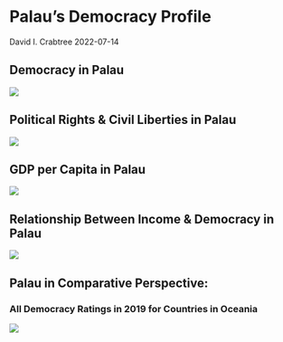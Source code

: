 Palau’s Democracy Profile
================
David I. Crabtree
2022-07-14

## Democracy in Palau

![](C:\Users\David\Desktop\PROGRA~1\FILESA~1\CFSS\hw06\reports\PALAU_~1/figure-gfm/Demscore-1.png)<!-- -->

## Political Rights & Civil Liberties in Palau

![](C:\Users\David\Desktop\PROGRA~1\FILESA~1\CFSS\hw06\reports\PALAU_~1/figure-gfm/Political%20Rights%20&%20Civil%20Libs-1.png)<!-- -->

## GDP per Capita in Palau

![](C:\Users\David\Desktop\PROGRA~1\FILESA~1\CFSS\hw06\reports\PALAU_~1/figure-gfm/GDP%20per%20Capita-1.png)<!-- -->

## Relationship Between Income & Democracy in Palau

![](C:\Users\David\Desktop\PROGRA~1\FILESA~1\CFSS\hw06\reports\PALAU_~1/figure-gfm/Income%20&%20Dem-1.png)<!-- -->

## Palau in Comparative Perspective:

### All Democracy Ratings in 2019 for Countries in Oceania

![](C:\Users\David\Desktop\PROGRA~1\FILESA~1\CFSS\hw06\reports\PALAU_~1/figure-gfm/Democracy%20in%20Comparative%20Perspective-1.png)<!-- -->
